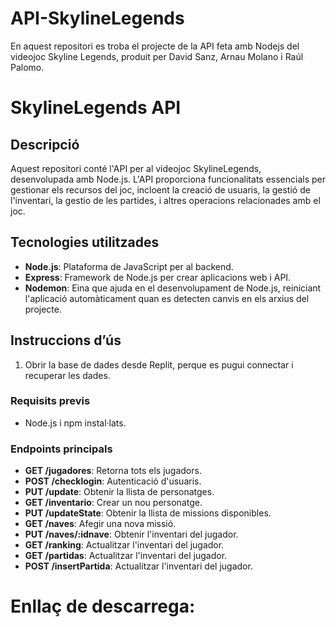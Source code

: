 # API-SkylineLegends
En aquest repositori es troba el projecte de la API feta amb Nodejs del videojoc Skyline Legends, produit per David Sanz, Arnau Molano i Raúl Palomo.

# SkylineLegends API

## Descripció

Aquest repositori conté l'API per al videojoc SkylineLegends, desenvolupada amb Node.js. L'API proporciona funcionalitats essencials per gestionar els recursos del joc, incloent la creació de usuaris, la gestió de l'inventari, la gestio de les partides, i altres operacions relacionades amb el joc.

## Tecnologies utilitzades

- **Node.js**: Plataforma de JavaScript per al backend.
- **Express**: Framework de Node.js per crear aplicacions web i API.
- **Nodemon**: Eina que ajuda en el desenvolupament de Node.js, reiniciant l'aplicació automàticament quan es detecten canvis en els arxius del projecte.

## Instruccions d’ús

1. Obrir la base de dades desde Replit, perque es pugui connectar i recuperar les dades.

### Requisits previs

- Node.js i npm instal·lats.

### Endpoints principals

- **GET /jugadores**: Retorna tots els jugadors.
- **POST /checklogin**: Autenticació d'usuaris.
- **PUT /update**: Obtenir la llista de personatges.
- **GET /inventario**: Crear un nou personatge.
- **PUT /updateState**: Obtenir la llista de missions disponibles.
- **GET /naves**: Afegir una nova missió.
- **PUT /naves/:idnave**: Obtenir l'inventari del jugador.
- **GET /ranking**: Actualitzar l'inventari del jugador.
- **GET /partidas**: Actualitzar l'inventari del jugador.
- **POST /insertPartida**: Actualitzar l'inventari del jugador.

# Enllaç de descarrega:


